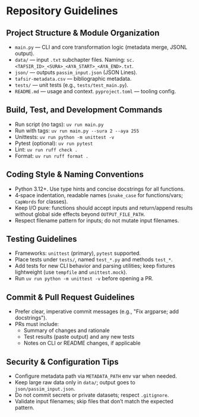 # Repository Guidelines

## Project Structure & Module Organization
- `main.py` — CLI and core transformation logic (metadata merge, JSONL output).
- `data/` — input `.txt` subchapter files. Naming: `sc.<TAFSIR_ID>_<SURA>_<AYA_START>_<AYA_END>.txt`.
- `json/` — outputs `passim_input.json` (JSON Lines).
- `tafsir-metadata.csv` — bibliographic metadata.
- `tests/` — unit tests (e.g., `tests/test_main.py`).
- `README.md` — usage and context. `pyproject.toml` — tooling config.

## Build, Test, and Development Commands
- Run script (no tags): `uv run main.py`
- Run with tags: `uv run main.py --sura 2 --aya 255`
- Unittests: `uv run python -m unittest -v`
- Pytest (optional): `uv run pytest`
- Lint: `uv run ruff check .`
- Format: `uv run ruff format .`

## Coding Style & Naming Conventions
- Python 3.12+. Use type hints and concise docstrings for all functions.
- 4‑space indentation, readable names (`snake_case` for functions/vars; `CapWords` for classes).
- Keep I/O pure: functions should accept inputs and return/append results without global side effects beyond `OUTPUT_FILE_PATH`.
- Respect filename pattern for inputs; do not mutate input filenames.

## Testing Guidelines
- Frameworks: `unittest` (primary), `pytest` supported.
- Place tests under `tests/`, named `test_*.py` and methods `test_*`.
- Add tests for new CLI behavior and parsing utilities; keep fixtures lightweight (use `tempfile` and `unittest.mock`).
- Run `uv run python -m unittest -v` before opening a PR.

## Commit & Pull Request Guidelines
- Prefer clear, imperative commit messages (e.g., "Fix argparse; add docstrings").
- PRs must include:
  - Summary of changes and rationale
  - Test results (paste output) and any new tests
  - Notes on CLI or README changes, if applicable

## Security & Configuration Tips
- Configure metadata path via `METADATA_PATH` env var when needed.
- Keep large raw data only in `data/`; output goes to `json/passim_input.json`.
- Do not commit secrets or private datasets; respect `.gitignore`.
- Validate input filenames; skip files that don’t match the expected pattern.
